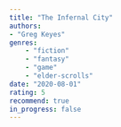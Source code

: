 ```yaml
---
title: "The Infernal City"
authors: 
- "Greg Keyes"
genres:
    - "fiction"
    - "fantasy"
    - "game"
    - "elder-scrolls"
date: "2020-08-01"
rating: 5
recommend: true
in_progress: false
---
```

